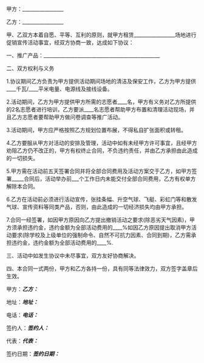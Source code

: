 
 


甲方：_________________


乙方：_________________


甲、乙双方本着自愿、平等、互利的原则，就甲方租赁_________________场地进行促销宣传活动事宜，经双方协商一致，达成如下协议：


一、推广产品：________________________________________________


二、双方权利与义务


1.协议期间乙方负责为甲方提供活动期间场地的清洁及保安工作，乙方为甲方提供____千瓦/____平米电量、电源线及接线设备。


2.活动期间，乙方为甲方提供甲方所需的志愿者____名，甲方有义务对乙方所提供的2名志愿者进行培训，乙方要派____名志愿者帮助甲方布置和清理活动现场，并且乙方志愿者要帮助甲方做问卷调查等推广活动。


3.活动期间，甲方应严格按照乙方规划位置布展，不得私自扩张面积或转租。


4.乙方要服从甲方对活动的安排及管理，活动中如有未经甲方许可事宜，且经甲方劝阻乙方仍不改正的，甲方有权终止合同，不负违约责任，并由乙方承担由此造成的一切损失。


5.甲方需在活动前五天签署合同并将全部合同费用及活动方案交于乙方，如甲方签署_____合同后，活动举办前___个工作日内未能交付全部合同费用，乙方有权单方解除本合同。


6.乙方在活动前必须进行活动宣传，张挂条幅、升空气球、飞艇、彩虹门等和散发气球、宣传资料等同类产品，否则，由此造成的一切经济损失均由甲方承担。


7.合同一经签署，如因甲方原因向乙方提出撤销活动之要求(除恶劣天气因素)，甲方须承担违约金，违约金额为全部活动费用的____%如因乙方原因提出取消甲方活动要求(除学校及上级单位的强制命令、自然不可抗力因素、合同到期)，乙方需承担违约金，违约金额为全部活动费用的____%.


三、活动中如发生协议中未尽事宜，双方友好协商解决。


四、本合同一式两份，甲方和乙方各持一份，具有同等法律效力，双方签字盖章后生效。


甲方：_________________乙方：_________________


地址：_________________地址：_________________


电话：_________________电话：_________________


签约人：_______________签约人：_______________


代表：_________________代表：_________________


签约日期：_____________签约日期：_____________
 


 

 
 
 
 
 
  


  
 

  


  


  
 
 
 
 

